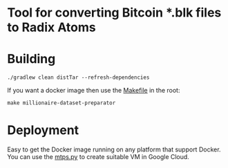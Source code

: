 # Tool for converting Bitcoin *.blk files to Radix Atoms

# Building

```shell
./gradlew clean distTar --refresh-dependencies
```

If you want a docker image then use the [Makefile](../Makefile) in the root:

```shell
make millionaire-dataset-preparator
```

# Deployment

Easy to get the Docker image running on any platform that support Docker.
You can use the [mtps.py](../libcloud/mtps.py) to create suitable VM in Google Cloud.

